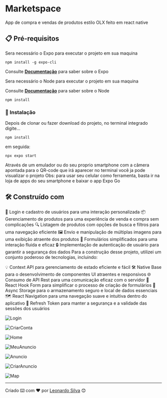 # Marketspace

App de compra e vendas de produtos estilo OLX feito em react native 

## 📋 Pré-requisitos

Sera necessário o Expo para executar o projeto em sua maquina

```
npm install -g expo-cli
```

Consulte **[Documentação](https://docs.expo.dev/)** para saber sobre o Expo

Sera necessário o Node para executar o projeto em sua maquina

Consulte **[Documentação](https://nodejs.org/en)** para saber sobre o Node

```
npm install
```

### 🔧 Instalação

Depois de clonar ou fazer download do projeto, no terminal integrado digite...

```
npm install
```

em seguida:

```
npx expo start
```
Através de um emulador ou do seu proprio smartphone com a câmera apontada para o QR-code que irá aparecer no terminal 
você ja pode visualizar o projeto
Obs: para usar seu celular como ferramenta, basta ir na loja de apps do seu smartphone e baixar o app Expo Go

## 🛠️ Construído com


🔐 Login e cadastro de usuários para uma interação personalizada
📦 Gerenciamento de produtos para uma experiência de venda e compra sem complicações
🔍 Listagem de produtos com opções de busca e filtros para uma navegação eficiente
🖼 Envio e manipulação de múltiplas imagens para uma exibição atraente dos produtos
📝 Formulários simplificados para uma interação fluida e eficaz
🔒 Implementação de autenticação de usuário para garantir a segurança dos dados
Para a construção desse projeto, utilizei um conjunto poderoso de tecnologias, incluindo:

💡 Context API para gerenciamento de estado eficiente e fácil
🛠 Native Base para o desenvolvimento de componentes UI atraentes e responsivos
🌐 Consumo de API Rest para uma comunicação eficaz com o servidor
📝 React Hook Form para simplificar o processo de criação de formulários
💾 Async Storage para o armazenamento seguro e local de dados essenciais
🗺 React Navigation para uma navegação suave e intuitiva dentro do aplicativo
🔑 Refresh Token para manter a segurança e a validade das sessões dos usuários




![Login](https://github.com/leonardosilva97/Marketspace/blob/main/src/assets/imgs_app/login.PNG)

![CriarConta](https://github.com/leonardosilva97/Marketspace/blob/main/src/assets/imgs_app/Create.PNG)

![Home](https://github.com/leonardosilva97/Marketspace/blob/main/src/assets/imgs_app/home.PNG)

![MeuAnuncio](https://github.com/leonardosilva97/Marketspace/blob/main/src/assets/imgs_app/Ad.PNG)

![Anuncio](https://github.com/leonardosilva97/Marketspace/blob/main/src/assets/imgs_app/AdView.PNG)

![CriarAnuncio](https://github.com/leonardosilva97/Marketspace/blob/main/src/assets/imgs_app/createAd.PNG)

![Map](https://github.com/leonardosilva97/Ecommerce_eBike/blob/main/assets/README/Map.PNG)


---
Criado ⌨️ com ❤️ por [Leonardo Silva](https://github.com/leonardosilva97) 😊
